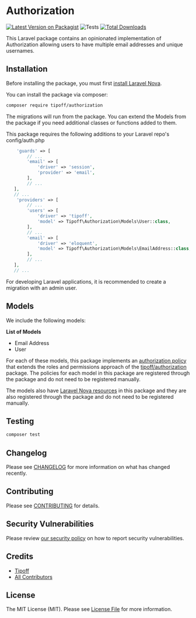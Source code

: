# Authorization

[![Latest Version on Packagist](https://img.shields.io/packagist/v/tipoff/authorization.svg?style=flat-square)](https://packagist.org/packages/tipoff/authorization)
![Tests](https://github.com/tipoff/authorization/workflows/Tests/badge.svg)
[![Total Downloads](https://img.shields.io/packagist/dt/tipoff/authorization.svg?style=flat-square)](https://packagist.org/packages/tipoff/authorization)

This Laravel package contains an opinionated implementation of Authorization allowing users to have multiple email addresses and unique usernames.

## Installation

Before installing the package, you must first [install Laravel Nova](https://github.com/laravel/nova-docs/blob/master/3.0/installation.md#installing-nova-via-composer).

You can install the package via composer:

```bash
composer require tipoff/authorization
```

The migrations will run from the package. You can extend the Models from the package if you need additional classes or functions added to them.

This package requires the following additions to your Laravel repo's config/auth.php

```php
    'guards' => [
        // ...
        'email' => [
            'driver' => 'session',
            'provider' => 'email',
        ],
        // ...
   ],
   // ...
    'providers' => [
        // ...
        'users' => [
            'driver' => 'tipoff',
            'model' => Tipoff\Authorization\Models\User::class,
        ],
        // ...
        'email' => [
            'driver' => 'eloquent',
            'model' => Tipoff\Authorization\Models\EmailAddress::class,
        ],        
        // ...
   ],
   // ...
```

For developing Laravel applications, it is recommended to create a migration with an admin user.

## Models

We include the following models:

**List of Models**

- Email Address
- User

For each of these models, this package implements an [authorization policy](https://laravel.com/docs/8.x/authorization) that extends the roles and permissions approach of the [tipoff/authorization](https://github.com/tipoff/authorization) package. The policies for each model in this package are registered through the package and do not need to be registered manually.

The models also have [Laravel Nova resources](https://nova.laravel.com/docs/3.0/resources/) in this package and they are also registered through the package and do not need to be registered manually.

## Testing

```bash
composer test
```

## Changelog

Please see [CHANGELOG](CHANGELOG.md) for more information on what has changed recently.

## Contributing

Please see [CONTRIBUTING](.github/CONTRIBUTING.md) for details.

## Security Vulnerabilities

Please review [our security policy](../../security/policy) on how to report security vulnerabilities.

## Credits

- [Tipoff](https://github.com/tipoff)
- [All Contributors](../../contributors)

## License

The MIT License (MIT). Please see [License File](LICENSE.md) for more information.
